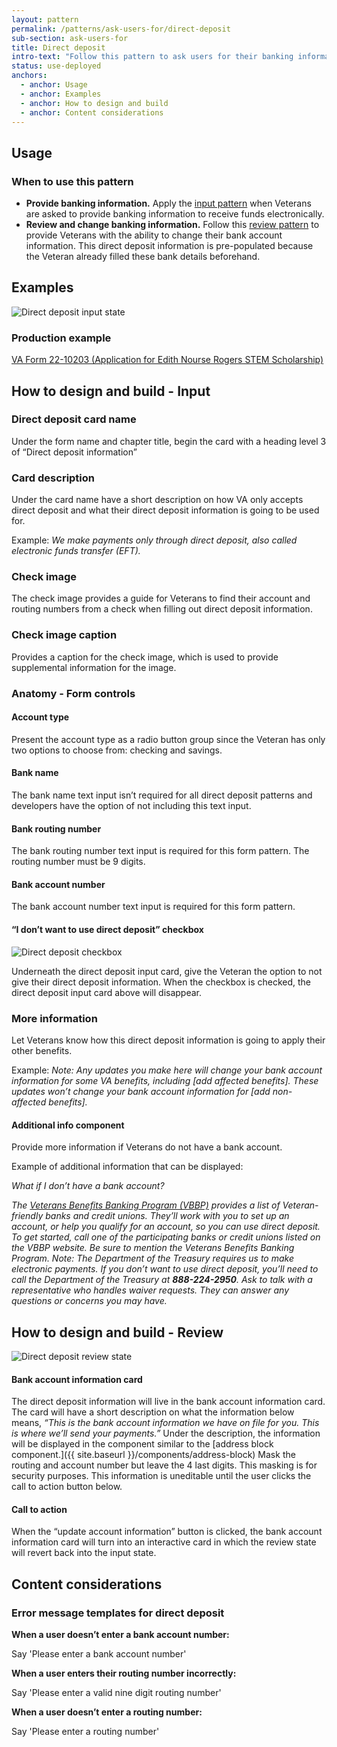 ```yaml
---
layout: pattern
permalink: /patterns/ask-users-for/direct-deposit
sub-section: ask-users-for
title: Direct deposit
intro-text: "Follow this pattern to ask users for their banking information in order to enable direct deposit."
status: use-deployed
anchors:
  - anchor: Usage
  - anchor: Examples
  - anchor: How to design and build
  - anchor: Content considerations
---
```


## Usage

### When to use this pattern 

* **Provide banking information.** Apply the [input pattern](#how-to-design-and-build---input) when Veterans are asked to provide banking information to receive funds electronically. 
* **Review and change banking information.** Follow this [review pattern](#how-to-design-and-build---review) to provide Veterans with the ability to change their bank account information. This direct deposit information is pre-populated because the Veteran already filled these bank details beforehand. 

## Examples

![Direct deposit input state]({{site.baseurl}}/images/direct_deposit_update.png)

### Production example

[VA Form 22-10203 (Application for Edith Nourse Rogers STEM Scholarship)](https://www.va.gov/education/other-va-education-benefits/stem-scholarship/apply-for-scholarship-form-22-10203/introduction)

## How to design and build - Input

### Direct deposit card name

Under the form name and chapter title, begin the card with a heading level 3 of “Direct deposit information” 

### Card description

Under the card name have a short description on how VA only accepts direct deposit and what their direct deposit information is going to be used for. 

Example: *We make payments only through direct deposit, also called  electronic funds transfer (EFT).* 

### Check image

The check image provides a guide for Veterans to find their account and routing numbers from a check when filling out direct deposit information.

### Check image caption

Provides a caption for the check image, which is used to provide supplemental information for the image.

### Anatomy - Form controls

#### Account type
Present the account type as a radio button group since the Veteran has only two options to choose from: checking and savings.

#### Bank name
The bank name text input isn’t required for all direct deposit patterns and developers have the option of not including this text input. 
 
#### Bank routing number
The bank routing number text input is required for this form pattern. The routing number must be 9 digits. 

#### Bank account number
The bank account number text input is required for this form pattern. 

#### “I don’t want to use direct deposit” checkbox
![Direct deposit checkbox]({{site.baseurl}}/images/Direct-deposit-checkbox-small.png)

Underneath the direct deposit  input card, give the Veteran the option to not give their direct deposit information. When the checkbox is checked, the direct deposit input card above will disappear. 

### More information
Let Veterans know how this direct deposit information is going to apply their other benefits.

Example: *Note: Any updates you make here will change your bank account information for some VA benefits, including [add affected benefits].
These updates won’t change your bank account information for [add non-affected benefits].*
 
#### Additional info component
Provide more information if Veterans do not have a bank account.

Example of additional information that can be displayed:

*What if I don’t have a bank account?*

*The [Veterans Benefits Banking Program (VBBP)](https://veteransbenefitsbanking.org/) provides a list of Veteran-friendly banks and credit unions. They’ll work with you to set up an account, or help you qualify for an account, so you can use direct deposit.
To get started, call one of the participating banks or credit unions listed on the VBBP website. Be sure to mention the Veterans Benefits Banking Program.
Note: The Department of the Treasury requires us to make electronic payments. If you don’t want to use direct deposit, you’ll need to call the Department of the Treasury at **888-224-2950**. Ask to talk with a representative who handles waiver requests. They can answer any questions or concerns you may have.*

## How to design and build - Review

![Direct deposit review state]({{site.baseurl}}/images/Direct-deposit-review-state-small.png)


#### Bank account information card
The direct deposit information will live in the bank account information card. The card will have a short description on what the information below means, *“This is the bank account information we have on file for you. This is where we’ll send your payments.”*
Under the description, the information will be displayed in the component similar to the [address block component.]({{ site.baseurl }}/components/address-block) 
Mask the routing and account number but leave the 4 last digits. This masking is for security purposes. This information is uneditable until the user clicks the call to action button below.

#### Call to action
When the “update account information” button is clicked, the bank account information card will turn into an interactive card in which the review state will revert back into the input state.

## Content considerations

### Error message templates for direct deposit

**When a user doesn’t enter a bank account number:**

Say 'Please enter a bank account number'

**When a user enters their routing number incorrectly:**

Say 'Please enter a valid nine digit routing number'

**When a user doesn’t enter a routing number:**

Say 'Please enter a routing number'